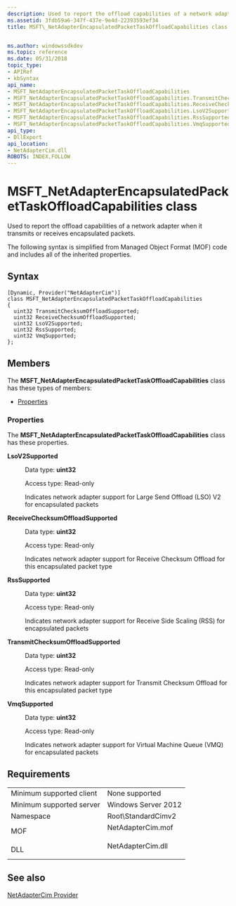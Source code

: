 ```yaml
---
description: Used to report the offload capabilities of a network adapter when it transmits or receives encapsulated packets.
ms.assetid: 3fdb59a6-347f-437e-9e4d-22393593ef34
title: MSFT\_NetAdapterEncapsulatedPacketTaskOffloadCapabilities class


ms.author: windowssdkdev
ms.topic: reference
ms.date: 05/31/2018
topic_type: 
- APIRef
- kbSyntax
api_name: 
- MSFT_NetAdapterEncapsulatedPacketTaskOffloadCapabilities
- MSFT_NetAdapterEncapsulatedPacketTaskOffloadCapabilities.TransmitChecksumOffloadSupported
- MSFT_NetAdapterEncapsulatedPacketTaskOffloadCapabilities.ReceiveChecksumOffloadSupported
- MSFT_NetAdapterEncapsulatedPacketTaskOffloadCapabilities.LsoV2Supported
- MSFT_NetAdapterEncapsulatedPacketTaskOffloadCapabilities.RssSupported
- MSFT_NetAdapterEncapsulatedPacketTaskOffloadCapabilities.VmqSupported
api_type: 
- DllExport
api_location: 
- NetAdapterCim.dll
ROBOTS: INDEX,FOLLOW
---
```


# MSFT\_NetAdapterEncapsulatedPacketTaskOffloadCapabilities class

Used to report the offload capabilities of a network adapter when it transmits or receives encapsulated packets.

The following syntax is simplified from Managed Object Format (MOF) code and includes all of the inherited properties.

## Syntax

``` syntax
[Dynamic, Provider("NetAdapterCim")]
class MSFT_NetAdapterEncapsulatedPacketTaskOffloadCapabilities
{
  uint32 TransmitChecksumOffloadSupported;
  uint32 ReceiveChecksumOffloadSupported;
  uint32 LsoV2Supported;
  uint32 RssSupported;
  uint32 VmqSupported;
};
```

## Members

The **MSFT\_NetAdapterEncapsulatedPacketTaskOffloadCapabilities** class has these types of members:

-   [Properties](#properties)

### Properties

The **MSFT\_NetAdapterEncapsulatedPacketTaskOffloadCapabilities** class has these properties.

<dl> <dt>

**LsoV2Supported**
</dt> <dd> <dl> <dt>

Data type: **uint32**
</dt> <dt>

Access type: Read-only
</dt> </dl>

Indicates network adapter support for Large Send Offload (LSO) V2 for encapsulated packets

</dd> <dt>

**ReceiveChecksumOffloadSupported**
</dt> <dd> <dl> <dt>

Data type: **uint32**
</dt> <dt>

Access type: Read-only
</dt> </dl>

Indicates network adapter support for Receive Checksum Offload for this encapsulated packet type

</dd> <dt>

**RssSupported**
</dt> <dd> <dl> <dt>

Data type: **uint32**
</dt> <dt>

Access type: Read-only
</dt> </dl>

Indicates network adapter support for Receive Side Scaling (RSS) for encapsulated packets

</dd> <dt>

**TransmitChecksumOffloadSupported**
</dt> <dd> <dl> <dt>

Data type: **uint32**
</dt> <dt>

Access type: Read-only
</dt> </dl>

Indicates network adapter support for Transmit Checksum Offload for this encapsulated packet type

</dd> <dt>

**VmqSupported**
</dt> <dd> <dl> <dt>

Data type: **uint32**
</dt> <dt>

Access type: Read-only
</dt> </dl>

Indicates network adapter support for Virtual Machine Queue (VMQ) for encapsulated packets

</dd> </dl>

## Requirements



|                                     |                                                                                              |
|-------------------------------------|----------------------------------------------------------------------------------------------|
| Minimum supported client<br/> | None supported<br/>                                                                    |
| Minimum supported server<br/> | Windows Server 2012<br/>                                                               |
| Namespace<br/>                | Root\\StandardCimv2<br/>                                                               |
| MOF<br/>                      | <dl> <dt>NetAdapterCim.mof</dt> </dl> |
| DLL<br/>                      | <dl> <dt>NetAdapterCim.dll</dt> </dl> |



## See also

<dl> <dt>

[NetAdapterCim Provider](network-adapter-classes.md)
</dt> </dl>

 

 




